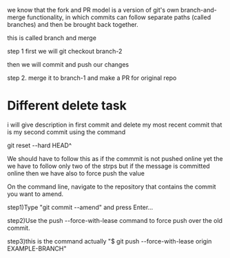 
we know that the fork and PR model is a version of git's own branch-and-merge functionality, in which commits can follow separate paths (called branches) and then be brought back together.

this is called branch and merge

step 1  first we will git checkout branch-2 

then we will commit and push our changes 

step 2. merge it to branch-1 and make a PR for original repo  

# Different delete task

i will give description in first commit and delete my most recent commit that is my second commit using the command 

git reset --hard HEAD^

We should have to follow this as if the commmit is not pushed online yet the we have to follow only two of the strps but if the message is committed online then we have also to force push the value


On the command line, navigate to the repository that contains the commit you want to amend.

step1)Type "git commit --amend" and press Enter...

step2)Use the push --force-with-lease command to force push over the old commit.

step3)this is the command actually "$ git push --force-with-lease origin EXAMPLE-BRANCH"

